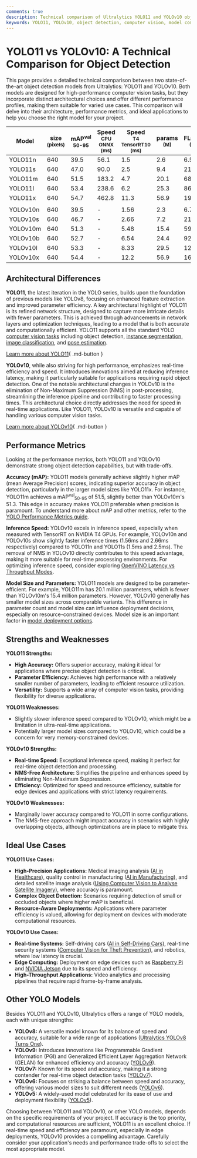 ```yaml
---
comments: true
description: Technical comparison of Ultralytics YOLO11 and YOLOv10 object detection models, focusing on architecture, performance, and use cases.
keywords: YOLO11, YOLOv10, object detection, computer vision, model comparison, Ultralytics, AI models, performance metrics, architecture, use cases
---
```


# YOLO11 vs YOLOv10: A Technical Comparison for Object Detection

<script async src="https://cdn.jsdelivr.net/npm/chart.js@3.9.1/dist/chart.min.js"></script>
<script defer src="../../javascript/benchmark.js"></script>

<canvas id="modelComparisonChart" width="1024" height="400" active-models='["YOLO11", "YOLOv10"]'></canvas>

This page provides a detailed technical comparison between two state-of-the-art object detection models from Ultralytics: YOLO11 and YOLOv10. Both models are designed for high-performance computer vision tasks, but they incorporate distinct architectural choices and offer different performance profiles, making them suitable for varied use cases. This comparison will delve into their architecture, performance metrics, and ideal applications to help you choose the right model for your project.

| Model    | size<br><sup>(pixels) | mAP<sup>val<br>50-95 | Speed<br><sup>CPU ONNX<br>(ms) | Speed<br><sup>T4 TensorRT10<br>(ms) | params<br><sup>(M) | FLOPs<br><sup>(B) |
| -------- | --------------------- | -------------------- | ------------------------------ | ----------------------------------- | ------------------ | ----------------- |
| YOLO11n  | 640                   | 39.5                 | 56.1                           | 1.5                                 | 2.6                | 6.5               |
| YOLO11s  | 640                   | 47.0                 | 90.0                           | 2.5                                 | 9.4                | 21.5              |
| YOLO11m  | 640                   | 51.5                 | 183.2                          | 4.7                                 | 20.1               | 68.0              |
| YOLO11l  | 640                   | 53.4                 | 238.6                          | 6.2                                 | 25.3               | 86.9              |
| YOLO11x  | 640                   | 54.7                 | 462.8                          | 11.3                                | 56.9               | 194.9             |
|          |                       |                      |                                |                                     |                    |                   |
| YOLOv10n | 640                   | 39.5                 | -                              | 1.56                                | 2.3                | 6.7               |
| YOLOv10s | 640                   | 46.7                 | -                              | 2.66                                | 7.2                | 21.6              |
| YOLOv10m | 640                   | 51.3                 | -                              | 5.48                                | 15.4               | 59.1              |
| YOLOv10b | 640                   | 52.7                 | -                              | 6.54                                | 24.4               | 92.0              |
| YOLOv10l | 640                   | 53.3                 | -                              | 8.33                                | 29.5               | 120.3             |
| YOLOv10x | 640                   | 54.4                 | -                              | 12.2                                | 56.9               | 160.4             |

## Architectural Differences

**YOLO11**, the latest iteration in the YOLO series, builds upon the foundation of previous models like YOLOv8, focusing on enhanced feature extraction and improved parameter efficiency. A key architectural highlight of YOLO11 is its refined network structure, designed to capture more intricate details with fewer parameters. This is achieved through advancements in network layers and optimization techniques, leading to a model that is both accurate and computationally efficient. YOLO11 supports all the standard YOLO [computer vision tasks](https://docs.ultralytics.com/tasks/) including object detection, [instance segmentation](https://docs.ultralytics.com/tasks/segment/), [image classification](https://docs.ultralytics.com/tasks/classify/), and [pose estimation](https://docs.ultralytics.com/tasks/pose/).

[Learn more about YOLO11](https://docs.ultralytics.com/models/yolo11){ .md-button }

**YOLOv10**, while also striving for high performance, emphasizes real-time efficiency and speed. It introduces innovations aimed at reducing inference latency, making it particularly suitable for applications requiring rapid object detection. One of the notable architectural changes in YOLOv10 is the elimination of Non-Maximum Suppression (NMS) in post-processing, streamlining the inference pipeline and contributing to faster processing times. This architectural choice directly addresses the need for speed in real-time applications. Like YOLO11, YOLOv10 is versatile and capable of handling various computer vision tasks.

[Learn more about YOLOv10](https://docs.ultralytics.com/models/yolov10){ .md-button }

## Performance Metrics

Looking at the performance metrics, both YOLO11 and YOLOv10 demonstrate strong object detection capabilities, but with trade-offs.

**Accuracy (mAP):** YOLO11 models generally achieve slightly higher mAP (mean Average Precision) scores, indicating superior accuracy in object detection, particularly in the larger model sizes like YOLO11x. For instance, YOLO11m achieves a mAP<sup>val</sup><sub>50-95</sub> of 51.5, slightly better than YOLOv10m's 51.3. This edge in accuracy makes YOLO11 preferable when precision is paramount. To understand more about mAP and other metrics, refer to the [YOLO Performance Metrics guide](https://docs.ultralytics.com/guides/yolo-performance-metrics/).

**Inference Speed:** YOLOv10 excels in inference speed, especially when measured with TensorRT on NVIDIA T4 GPUs. For example, YOLOv10n and YOLOv10s show slightly faster inference times (1.56ms and 2.66ms respectively) compared to YOLO11n and YOLO11s (1.5ms and 2.5ms). The removal of NMS in YOLOv10 directly contributes to this speed advantage, making it more suitable for real-time processing environments. For optimizing inference speed, consider exploring [OpenVINO Latency vs Throughput Modes](https://docs.ultralytics.com/guides/optimizing-openvino-latency-vs-throughput-modes/).

**Model Size and Parameters:** YOLO11 models are designed to be parameter-efficient. For example, YOLO11m has 20.1 million parameters, which is fewer than YOLOv10m's 15.4 million parameters. However, YOLOv10 generally has smaller model sizes across comparable variants. This difference in parameter count and model size can influence deployment decisions, especially on resource-constrained devices. Model size is an important factor in [model deployment options](https://docs.ultralytics.com/guides/model-deployment-options/).

## Strengths and Weaknesses

**YOLO11 Strengths:**

- **High Accuracy:** Offers superior accuracy, making it ideal for applications where precise object detection is critical.
- **Parameter Efficiency:** Achieves high performance with a relatively smaller number of parameters, leading to efficient resource utilization.
- **Versatility:** Supports a wide array of computer vision tasks, providing flexibility for diverse applications.

**YOLO11 Weaknesses:**

- Slightly slower inference speed compared to YOLOv10, which might be a limitation in ultra-real-time applications.
- Potentially larger model sizes compared to YOLOv10, which could be a concern for very memory-constrained devices.

**YOLOv10 Strengths:**

- **Real-time Speed:** Exceptional inference speed, making it perfect for real-time object detection and processing.
- **NMS-Free Architecture:** Simplifies the pipeline and enhances speed by eliminating Non-Maximum Suppression.
- **Efficiency:** Optimized for speed and resource efficiency, suitable for edge devices and applications with strict latency requirements.

**YOLOv10 Weaknesses:**

- Marginally lower accuracy compared to YOLO11 in some configurations.
- The NMS-free approach might impact accuracy in scenarios with highly overlapping objects, although optimizations are in place to mitigate this.

## Ideal Use Cases

**YOLO11 Use Cases:**

- **High-Precision Applications:** Medical imaging analysis ([AI in Healthcare](https://www.ultralytics.com/solutions/ai-in-healthcare)), quality control in manufacturing ([AI in Manufacturing](https://www.ultralytics.com/solutions/ai-in-manufacturing)), and detailed satellite image analysis ([Using Computer Vision to Analyse Satellite Imagery](https://www.ultralytics.com/blog/using-computer-vision-to-analyse-satellite-imagery)), where accuracy is paramount.
- **Complex Object Detection:** Scenarios requiring detection of small or occluded objects where higher mAP is beneficial.
- **Resource-Aware Deployments:** Applications where parameter efficiency is valued, allowing for deployment on devices with moderate computational resources.

**YOLOv10 Use Cases:**

- **Real-time Systems:** Self-driving cars ([AI in Self-Driving Cars](https://www.ultralytics.com/solutions/ai-in-self-driving)), real-time security systems ([Computer Vision for Theft Prevention](https://www.ultralytics.com/blog/computer-vision-for-theft-prevention-enhancing-security)), and robotics, where low latency is crucial.
- **Edge Computing:** Deployment on edge devices such as [Raspberry Pi](https://docs.ultralytics.com/guides/raspberry-pi/) and [NVIDIA Jetson](https://docs.ultralytics.com/guides/nvidia-jetson/) due to its speed and efficiency.
- **High-Throughput Applications:** Video analytics and processing pipelines that require rapid frame-by-frame analysis.

## Other YOLO Models

Besides YOLO11 and YOLOv10, Ultralytics offers a range of YOLO models, each with unique strengths:

- **YOLOv8:** A versatile model known for its balance of speed and accuracy, suitable for a wide range of applications ([Ultralytics YOLOv8 Turns One](https://www.ultralytics.com/blog/ultralytics-yolov8-turns-one-a-year-of-breakthroughs-and-innovations)).
- **YOLOv9:** Introduces innovations like Programmable Gradient Information (PGI) and Generalized Efficient Layer Aggregation Network (GELAN) for enhanced efficiency and accuracy ([YOLOv9](https://docs.ultralytics.com/models/yolov9/)).
- **YOLOv7:** Known for its speed and accuracy, making it a strong contender for real-time object detection tasks ([YOLOv7](https://docs.ultralytics.com/models/yolov7/)).
- **YOLOv6:** Focuses on striking a balance between speed and accuracy, offering various model sizes to suit different needs ([YOLOv6](https://docs.ultralytics.com/models/yolov6/)).
- **YOLOv5:** A widely-used model celebrated for its ease of use and deployment flexibility ([YOLOv5](https://docs.ultralytics.com/models/yolov5/)).

Choosing between YOLO11 and YOLOv10, or other YOLO models, depends on the specific requirements of your project. If accuracy is the top priority, and computational resources are sufficient, YOLO11 is an excellent choice. If real-time speed and efficiency are paramount, especially in edge deployments, YOLOv10 provides a compelling advantage. Carefully consider your application's needs and performance trade-offs to select the most appropriate model.
